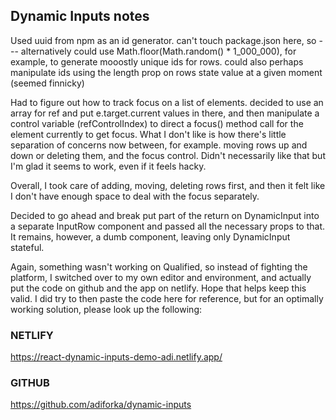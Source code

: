 ## Dynamic Inputs notes

Used uuid from npm as an id generator. can't touch package.json here, so --- alternatively could use Math.floor(Math.random() * 1_000_000), for example, to generate mooostly unique ids for rows.  could also perhaps manipulate ids using the length prop on rows state value at a given moment (seemed finnicky)

Had to figure out how to track focus on a list of elements. decided to use an array for ref and put e.target.current values in there, and then manipulate a control variable (refControlIndex) to direct a focus() method call for the element currently to get focus. What I don't like is how there's little separation of concerns now between, for example. moving rows up and down or deleting them, and the focus control. Didn't necessarily like that but I'm glad it seems to work, even if it feels hacky.

Overall, I took care of adding, moving, deleting rows first, and then it felt like I don't have enough space to deal with the focus separately. 

Decided to go ahead and break put part of the return on DynamicInput into a separate InputRow component and passed all the necessary props to that. It remains, however, a dumb component, leaving only DynamicInput stateful.

Again, something wasn't working on Qualified, so instead of fighting the platform, I switched over to my own editor and environment, and actually put the code on github and the app on netlify. Hope that helps keep this valid. I did try to then paste the code here for reference, but for an optimally working solution, please look up the following:

### NETLIFY
https://react-dynamic-inputs-demo-adi.netlify.app/

### GITHUB 
https://github.com/adiforka/dynamic-inputs

